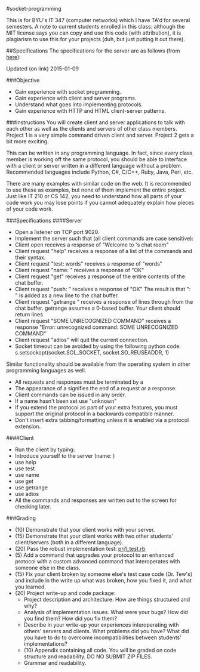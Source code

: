 #socket-programming

This is for BYU's IT&nbsp;347 (computer networks) which I have TA'd for several semesters. A note to current students enrolled in this class: although the MIT license says you can copy and use this code (with attribution), it is plagiarism to use this for your projects (duh, but just putting it out there).

##Specifications
The specifications for the server are as follows (from [here](http://it347.groups.et.byu.net/Labs/IT%20347%20Project%201.html)):

Updated (on link) 2015-01-09

###Objective
- Gain experience with socket programming.
- Gain experience with client and server programs.
- Understand what goes into implementing protocols.
- Gain experience with HTTP and HTML client-server patterns.

###Instructions
You will create client and server applications to talk with each other as well as the clients and servers of other class members. Project 1 is a very simple command driven client and server. Project 2 gets a bit more exciting.

This can be written in any programming language. In fact, since every class member is working off the same protocol, you should be able to interface with a client or server written in a different language without a problem. Recommended languages include Python, C#, C/C++, Ruby, Java, Perl, etc.

There are many examples with similar code on the web. It is recommended to use these as examples, but none of them implement the entire project. Just like IT 210 or CS 142, you need to understand how all parts of your code work you may lose points if you cannot adequately explain how pieces of your code work.

###Specifications
####Server
- Open a listener on TCP port 9020.
- Implement the server such that (all client commands are case sensitive):
- Client open receives a response of "Welcome to <your name>'s chat room<cr><lf>"
- Client request "help<cr><lf>" receives a response of a list of the commands and their syntax.
- Client request "test: words<cr><lf>" receives a response of "words<cr><lf>"
- Client request "name: <chatname><cr><lf>" receives a response of "OK<cr><lf>"
- Client request "get<cr><lf>" receives a response of the entire contents of the chat buffer.
- Client request "push: <stuff><cr><lf>" receives a response of "OK<cr><lf>" The result is that "<chatname>: <stuff>" is added as a new line to the chat buffer.
- Client request "getrange <startline> <endline><cr><lf>" receives a response of lines <startline> through <endline> from the chat buffer. getrange assumes a 0-based buffer. Your client should return lines <startline> <endline>
- Client request "SOME UNRECOGNIZED COMMAND<cr><lf>" receives a response "Error: unrecognized command: SOME UNRECOGNIZED COMMAND<cr><lf>"
- Client request "adios<cr><lf>" will quit the current connection.
- Socket timeout can be avoided by using the following python code: s.setsockopt(socket.SOL_SOCKET, socket.SO_REUSEADDR, 1)

Similar functionality should be available from the operating system in other programming languages as well.

- All requests and responses must be terminated by a <cr><lf>
- The appearance of a <cr><lf> signifies the end of a request or a response.
- Client commands can be issued in any order.
- If a name hasn't been set use "unknown"
- If you extend the protocol as part of your extra features, you must support the original protocol in a backwards compatible manner.
- Don't insert extra tabbing/formatting unless it is enabled via a protocol extension.

####Client
- Run the client by typing: <yourclientprogram> <ipaddress> <port>
- Introduce yourself to the server (name: <name>)
- use help
- use test
- use name
- use get
- use getrange
- use adios
- All the commands and responses are written out to the screen for checking later.

###Grading
- (10) Demonstrate that your client works with your server.
- (15) Demonstrate that your client works with two other students' client/servers (both in a different language).
- (20) Pass the robust implementation test: [prj1_test.rb](http://it347.groups.et.byu.net/Labs/prj1_test.rb).
- (5) Add a command that upgrades your protocol to an enhanced protocol with a custom advanced command that interoperates with someone else in the class.
- (15) Fix your client broken by someone else's test case code (Dr. Tew's) and include in the write up what was broken, how you fixed it, and what you learned.
- (20) Project write-up and code package:
    - Project description and architecture. How are things structured and why?
    - Analysis of implementation issues. What were your bugs? How did you find them? How did you fix them?
    - Describe in your write-up your experiences interoperating with others' servers and clients. What problems did you have? What did you have to do to overcome incompatibilities between students' implementations?
    - (10) Appendix containing all code. You will be graded on code structure and readability. DO NO SUBMIT ZIP FILES.
    - Grammar and readability.
